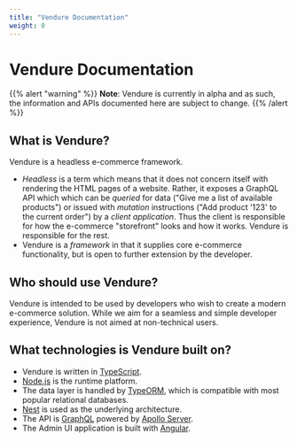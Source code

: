```yaml
---
title: "Vendure Documentation"
weight: 0
---
```


# Vendure Documentation

{{% alert "warning" %}}
**Note**: Vendure is currently in alpha and as such, the information and APIs documented here are subject to change.
{{% /alert %}}

## What is Vendure?

Vendure is a headless e-commerce framework.

* *Headless* is a term which means that it does not concern itself with rendering the HTML pages of a website. Rather, it exposes a GraphQL API which which can be *queried* for data ("Give me a list of available products") or issued with *mutation* instructions ("Add product '123' to the current order") by a *client application*. Thus the client is responsible for how the e-commerce "storefront" looks and how it works. Vendure is responsible for the rest.
* Vendure is a *framework* in that it supplies core e-commerce functionality, but is open to further extension by the developer.

## Who should use Vendure?

Vendure is intended to be used by developers who wish to create a modern e-commerce solution. While we aim for a seamless and simple developer experience, Vendure is not aimed at non-technical users.

## What technologies is Vendure built on?

* Vendure is written in [TypeScript](https://www.typescriptlang.org/).
* [Node.js](https://nodejs.org/en/) is the runtime platform.
* The data layer is handled by [TypeORM](http://typeorm.io/), which is compatible with most popular relational databases.
* [Nest](https://nestjs.com/) is used as the underlying architecture.
* The API is [GraphQL](https://graphql.org/) powered by [Apollo Server](https://www.apollographql.com/docs/apollo-server/).
* The Admin UI application is built with [Angular](https://angular.io/).
